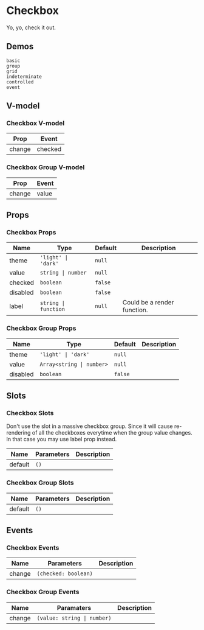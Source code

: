 # Checkbox
Yo, yo, check it out.
## Demos
```demo
basic
group
grid
indeterminate
controlled
event
```
## V-model
### Checkbox V-model
|Prop|Event|
|-|-|
|change|checked|

### Checkbox Group V-model
|Prop|Event|
|-|-|
|change|value|

## Props
### Checkbox Props
|Name|Type|Default|Description|
|-|-|-|-|
|theme|`'light' \| 'dark'`|`null`||
|value|`string \| number`|`null`||
|checked|`boolean`|`false`||
|disabled|`boolean`|`false`||
|label|`string \| function`|`null`|Could be a render function.|

### Checkbox Group Props
|Name|Type|Default|Description|
|-|-|-|-|
|theme|`'light' \| 'dark'`|`null`||
|value|`Array<string \| number>`|`null`||
|disabled|`boolean`|`false`||

## Slots
### Checkbox Slots

<n-alert title="Caveat" type="warning" style="margin-bottom: 16px">
  Don't use the slot in a massive checkbox group. Since it will cause re-rendering of all the checkboxes everytime when the group value changes. In that case you may use <n-text code>label</n-text> prop instead.
</n-alert>

|Name|Parameters|Description|
|-|-|-|
|default|`()`||

### Checkbox Group Slots
|Name|Parameters|Description|
|-|-|-|
|default|`()`||

## Events
### Checkbox Events
|Name|Parameters|Description|
|-|-|-|
|change|`(checked: boolean)`||

### Checkbox Group Events
|Name|Paramaters|Description|
|-|-|-|
|change|`(value: string \| number)`||